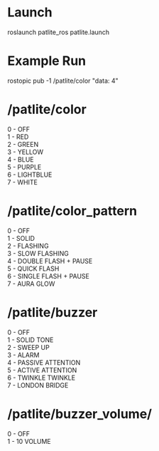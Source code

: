 # Launch

roslaunch patlite_ros patlite.launch

# Example Run

rostopic pub -1 /patlite/color "data: 4"

# /patlite/color
0 - OFF  
1 - RED  
2 - GREEN  
3 - YELLOW  
4 - BLUE  
5 - PURPLE  
6 - LIGHTBLUE  
7 - WHITE  
  
# /patlite/color_pattern
0 - OFF  
1 - SOLID  
2 - FLASHING  
3 - SLOW FLASHING  
4 - DOUBLE FLASH + PAUSE  
5 - QUICK FLASH  
6 - SINGLE FLASH + PAUSE  
7 - AURA GLOW  

# /patlite/buzzer
0 - OFF  
1 - SOLID TONE  
2 - SWEEP UP  
3 - ALARM  
4 - PASSIVE ATTENTION  
5 - ACTIVE ATTENTION  
6 - TWINKLE TWINKLE  
7 - LONDON BRIDGE  

# /patlite/buzzer_volume/
0 - OFF  
1 - 10 VOLUME  
